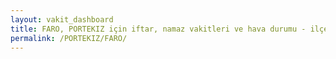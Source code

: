 ```yaml
---
layout: vakit_dashboard
title: FARO, PORTEKIZ için iftar, namaz vakitleri ve hava durumu - ilçe/eyalet seç
permalink: /PORTEKIZ/FARO/
---
```


<script type="text/javascript">
  var GLOBAL_COUNTRY = 'PORTEKIZ';
  var GLOBAL_CITY = 'FARO';
  var GLOBAL_STATE = '';
  var lat = 72;
  var lon = 21;
</script>
